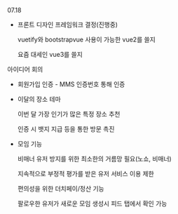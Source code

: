 07.18

- 프론트 디자인 프레임워크 결정(진행중)

  vuetify와 bootstrapvue 사용이 가능한  vue2를 쓸지

  요즘 대세인 vue3를 쓸지



 아이디어 회의

- 회원가입 인증 - MMS 인증번호 통해 인증

- 이달의 장소 테마

  이번 달 가장 인기가 많은 특정 장소 추천

  인증 시 뱃지 지급 등을 통한 방문 촉진

- 모임 기능 

  비매너 유저 방지를 위한 최소한의 거름망 필요(노쇼, 비매너)

  지속적으로 부정적 평가를 받은 유저 서비스 이용 제한

  편의성을 위한 더치페이/정산 기능

  팔로우한 유저가 새로운 모임 생성시 피드 탭에서 확인 가능

  

  